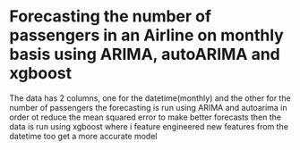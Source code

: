 # Forecasting the number of passengers in an Airline on monthly basis using ARIMA, autoARIMA and xgboost
The data has 2 columns, one for the datetime(monthly) and the other for the number of passengers
the forecasting is run using ARIMA and autoarima in order ot reduce the mean squared error to make better forecasts
then the data is run using xgboost where i feature engineered new features from the datetime too get a more accurate model

